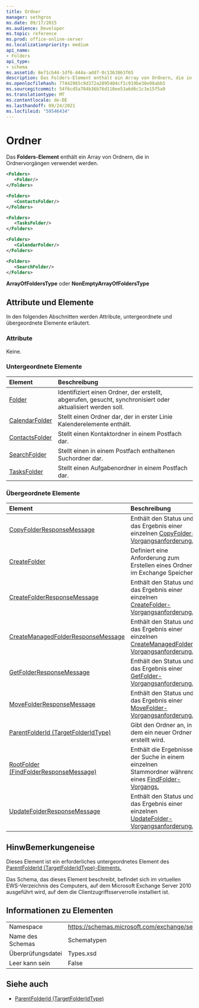 ```yaml
---
title: Ordner
manager: sethgros
ms.date: 09/17/2015
ms.audience: Developer
ms.topic: reference
ms.prod: office-online-server
ms.localizationpriority: medium
api_name:
- Folders
api_type:
- schema
ms.assetid: 8e71cb44-1df6-444a-add7-0c1363863f65
description: Das Folders-Element enthält ein Array von Ordnern, die in Ordnervorgängen verwendet werden.
ms.openlocfilehash: 77442965c9d372a2895404cf1c919be38e98abb5
ms.sourcegitcommit: 54f6cd5a704b36b76d110ee53a6d6c1c3e15f5a9
ms.translationtype: MT
ms.contentlocale: de-DE
ms.lasthandoff: 09/24/2021
ms.locfileid: "59546434"
---
```

# <a name="folders"></a>Ordner

Das **Folders-Element** enthält ein Array von Ordnern, die in Ordnervorgängen verwendet werden. 
  
```xml
<Folders>
   <Folder/>
</Folders>
```

```xml
<Folders>
   <ContactsFolder/> 
</Folders>
```

```xml
<Folders>
   <TasksFolder/>
</Folders>
```

```xml
<Folders>
   <CalendarFolder/>
</Folders>
```

```xml
<Folders>
   <SearchFolder/> 
</Folders>
```

**ArrayOfFoldersType** oder **NonEmptyArrayOfFoldersType**

## <a name="attributes-and-elements"></a>Attribute und Elemente

In den folgenden Abschnitten werden Attribute, untergeordnete und übergeordnete Elemente erläutert.
  
### <a name="attributes"></a>Attribute

Keine.
  
### <a name="child-elements"></a>Untergeordnete Elemente

|**Element**|**Beschreibung**|
|:-----|:-----|
|[Folder](folder.md) <br/> |Identifiziert einen Ordner, der erstellt, abgerufen, gesucht, synchronisiert oder aktualisiert werden soll.  <br/> |
|[CalendarFolder](calendarfolder.md) <br/> |Stellt einen Ordner dar, der in erster Linie Kalenderelemente enthält.  <br/> |
|[ContactsFolder](contactsfolder.md) <br/> |Stellt einen Kontaktordner in einem Postfach dar.  <br/> |
|[SearchFolder](searchfolder.md) <br/> |Stellt einen in einem Postfach enthaltenen Suchordner dar.  <br/> |
|[TasksFolder](tasksfolder.md) <br/> |Stellt einen Aufgabenordner in einem Postfach dar.  <br/> |
   
### <a name="parent-elements"></a>Übergeordnete Elemente

|**Element**|**Beschreibung**|
|:-----|:-----|
|[CopyFolderResponseMessage](copyfolderresponsemessage.md) <br/> |Enthält den Status und das Ergebnis einer einzelnen [CopyFolder-Vorgangsanforderung.](copyfolder-operation.md)  <br/> |
|[CreateFolder](createfolder.md) <br/> |Definiert eine Anforderung zum Erstellen eines Ordners im Exchange Speicher.  <br/> |
|[CreateFolderResponseMessage](createfolderresponsemessage.md) <br/> |Enthält den Status und das Ergebnis einer einzelnen [CreateFolder-Vorgangsanforderung.](createfolder-operation.md)  <br/> |
|[CreateManagedFolderResponseMessage](createmanagedfolderresponsemessage.md) <br/> |Enthält den Status und das Ergebnis einer einzelnen [CreateManagedFolder-Vorgangsanforderung.](createmanagedfolder-operation.md)  <br/> |
|[GetFolderResponseMessage](getfolderresponsemessage.md) <br/> |Enthält den Status und das Ergebnis einer [GetFolder-Vorgangsanforderung.](getfolder-operation.md)  <br/> |
|[MoveFolderResponseMessage](movefolderresponsemessage.md) <br/> |Enthält den Status und das Ergebnis einer [MoveFolder-Vorgangsanforderung.](movefolder-operation.md)  <br/> |
|[ParentFolderId (TargetFolderIdType)](parentfolderid-targetfolderidtype.md) <br/> |Gibt den Ordner an, in dem ein neuer Ordner erstellt wird.  <br/> |
|[RootFolder (FindFolderResponseMessage)](rootfolder-findfolderresponsemessage.md) <br/> |Enthält die Ergebnisse der Suche in einem einzelnen Stammordner während eines [FindFolder-Vorgangs.](findfolder-operation.md)  <br/> |
|[UpdateFolderResponseMessage](updatefolderresponsemessage.md) <br/> |Enthält den Status und das Ergebnis einer einzelnen [UpdateFolder-Vorgangsanforderung.](updatefolder-operation.md)  <br/> |
   
## <a name="remarks"></a>HinwBemerkungeneise

Dieses Element ist ein erforderliches untergeordnetes Element des [ParentFolderId (TargetFolderIdType)-Elements.](parentfolderid-targetfolderidtype.md) 
  
Das Schema, das dieses Element beschreibt, befindet sich im virtuellen EWS-Verzeichnis des Computers, auf dem Microsoft Exchange Server 2010 ausgeführt wird, auf dem die Clientzugriffsserverrolle installiert ist.
  
## <a name="element-information"></a>Informationen zu Elementen

|||
|:-----|:-----|
|Namespace  <br/> |https://schemas.microsoft.com/exchange/services/2006/types  <br/> |
|Name des Schemas  <br/> |Schematypen  <br/> |
|Überprüfungsdatei  <br/> |Types.xsd  <br/> |
|Leer kann sein  <br/> |False  <br/> |
   
## <a name="see-also"></a>Siehe auch

- [ParentFolderId (TargetFolderIdType)](parentfolderid-targetfolderidtype.md)

